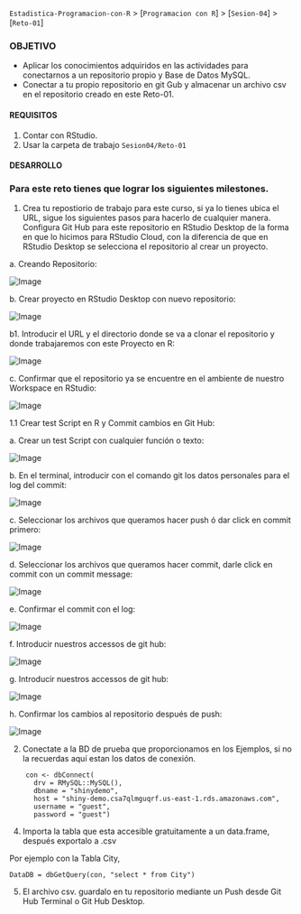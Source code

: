 `Estadistica-Programacion-con-R` > [`Programacion con R`] > [`Sesion-04`] > [`Reto-01`] 

### OBJETIVO
- Aplicar los conocimientos adquiridos en las actividades para conectarnos a un repositorio propio y Base de Datos MySQL.
- Conectar a tu propio repositorio en git Gub y almacenar un archivo csv en el repositorio creado en este Reto-01.

#### REQUISITOS
1. Contar con RStudio.
1. Usar la carpeta de trabajo `Sesion04/Reto-01`

#### DESARROLLO

### Para este reto tienes que lograr los siguientes milestones.

1. Crea tu repostiorio de trabajo para este curso, si ya lo tienes ubica el URL, sigue los siguientes pasos para hacerlo de cualquier manera. Configura Git Hub para este repositorio en RStudio Desktop de la forma en que lo hicimos para RStudio Cloud, con la diferencia de que en RStudio Desktop se selecciona el repositorio al crear un proyecto.

a. Creando Repositorio:

![Image](../images/creategithubrepo.png)

b. Crear proyecto en RStudio Desktop con nuevo repositorio:

![Image](../images/createprojectfrommgit.png)

b1. Introducir el URL y el directorio donde se va a clonar el repositorio y donde trabajaremos con este Proyecto en R:

![Image](../images/clonegitrepo.png)

c. Confirmar que el repositorio ya se encuentre en el ambiente de nuestro Workspace en RStudio:

![Image](../images/gitrepoenvironment.png)

1.1 Crear test Script en R y Commit cambios en Git Hub:

a. Crear un test Script con cualquier función o texto:

![Image](../images/GitRScript.png)

b. En el terminal, introducir con el comando git los datos personales para el log del commit:

![Image](../images/gitemailname.png)

c. Seleccionar los archivos que queramos hacer push ó dar click en commit primero:

![Image](../images/gitcommit.png)

d. Seleccionar los archivos que queramos hacer commit, darle click en commit con un commit message:

![Image](../images/gitselect.png)

e. Confirmar el commit con el log:

![Image](../images/gitcommitlog.png)

f. Introducir nuestros accessos de git hub:

![Image](../images/githubpush1.png)

g. Introducir nuestros accessos de git hub:

![Image](../images/githubpass.png)

h. Confirmar los cambios al repositorio después de push:

![Image](../images/gitpush.png)

2. Conectate a la BD de prueba que proporcionamos en los Ejemplos, si no la recuerdas aquí estan los datos de conexión.

```{r}
    con <- dbConnect(
      drv = RMySQL::MySQL(),
      dbname = "shinydemo",
      host = "shiny-demo.csa7qlmguqrf.us-east-1.rds.amazonaws.com",
      username = "guest",
      password = "guest")
```
4. Importa la tabla que esta accesible gratuitamente a un data.frame, después exportalo a .csv

Por ejemplo con la Tabla City,

```{r}
DataDB = dbGetQuery(con, "select * from City")
```

5. El archivo csv. guardalo en tu repositorio mediante un Push desde Git Hub Terminal o Git Hub Desktop.
       
